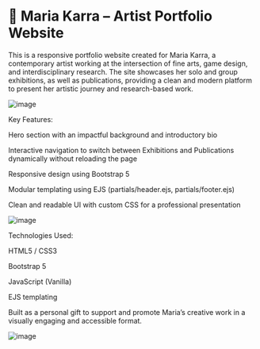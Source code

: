 # 🎨 Maria Karra – Artist Portfolio Website
This is a responsive portfolio website created for Maria Karra, a contemporary artist working at the intersection of fine arts, game design, and interdisciplinary research. The site showcases her solo and group exhibitions, as well as publications, providing a clean and modern platform to present her artistic journey and research-based work.

![image](https://github.com/user-attachments/assets/903b13cc-0056-4067-882e-98ac6761ff48)


Key Features:

Hero section with an impactful background and introductory bio

Interactive navigation to switch between Exhibitions and Publications dynamically without reloading the page

Responsive design using Bootstrap 5

Modular templating using EJS (partials/header.ejs, partials/footer.ejs)

Clean and readable UI with custom CSS for a professional presentation

![image](https://github.com/user-attachments/assets/b312cbc5-70d0-44a5-a1f5-78476091d350)

Technologies Used:

HTML5 / CSS3

Bootstrap 5

JavaScript (Vanilla)

EJS templating

Built as a personal gift to support and promote Maria’s creative work in a visually engaging and accessible format.

![image](https://github.com/user-attachments/assets/efe00b4c-18d0-4216-8a76-397ae098877e)
